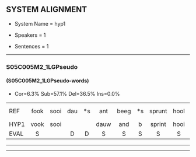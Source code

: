 
## SYSTEM ALIGNMENT

- System Name = hyp1

- Speakers = 1

- Sentences = 1

---

### S05C005M2_1LGPseudo

#### (S05C005M2_1LGPseudo-words)

- Cor=6.3%	Sub=57.1%	Del=36.5%	Ins=0.0%

|  |  |  |  |  |  |  |  |  |  |  |  |  |  |  |  |  |  |  |  |  |  |  |  |  |  |  |  |  |  |  |  |  |  |  |  |  |  |  |  |  |  |  |  |  |  |  |  |  |  |  |  |  |  |  |  |  |  |  |  |  |  |  |  |
|:--- |:---:|:---:|:---:|:---:|:---:|:---:|:---:|:---:|:---:|:---:|:---:|:---:|:---:|:---:|:---:|:---:|:---:|:---:|:---:|:---:|:---:|:---:|:---:|:---:|:---:|:---:|:---:|:---:|:---:|:---:|:---:|:---:|:---:|:---:|:---:|:---:|:---:|:---:|:---:|:---:|:---:|:---:|:---:|:---:|:---:|:---:|:---:|:---:|:---:|:---:|:---:|:---:|:---:|:---:|:---:|:---:|:---:|:---:|:---:|:---:|:---:|:---:|:---:|
| REF | fook | sooi | dau | *s | ant | beeg | *s | sprunt | hool | larst | *s | vout*(woud) | zwoei | * | fam | *s | rachts | * | vaap | *s | sprieuw | *s | *(ken) | *s | swoers | *s | doer | plirt | jien*(een) | guul | *s | hoekt | neeuw | * | *s | noork | *s | vid | *s | zans | haans*(hazen) | spaai | *s | sjalt | *s | heik | *s | sank | roen | frijk | * | eem | schard | *s | grek | *s | dron | *s | snaaf | *s | stuid | *s | *s |
| HYP1 | vook | sooi |  |  | dauw | and | b | sprint | hooi | larst |  |  |  |  |  |  |  |  | woud | so | van | rechst | ap | priel | ken | woor | twoor | piert | um | lart | nuu | hoekt |  |  |  |  |  |  | nenorct | viet | zan | um | hasen | spa | sad | helk | uh | zangk | koen | frijk |  |  |  |  |  |  |  | een | schart | gik | deron | na | t |
| EVAL | S |  | D | D | S | S | S | S | S |  | D | D | D | D | D | D | D | D | S | S | S | S | S | S | S | S | S | S | S | S | S |  | D | D | D | D | D | D | S | S | S | S | S | S | S | S | S | S | S |  | D | D | D | D | D | D | D | S | S | S | S | S | S |
---

---
